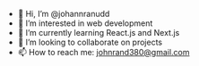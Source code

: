 - 👋 Hi, I’m @johannranudd
- 👀 I’m interested in web development
- 🌱 I’m currently learning React.js and Next.js
- 💞️ I’m looking to collaborate on projects
- 📫 How to reach me: johnrand380@gmail.com

<!---
johannranudd/johannranudd is a ✨ special ✨ repository because its `README.md` (this file) appears on your GitHub profile.
You can click the Preview link to take a look at your changes.
--->
